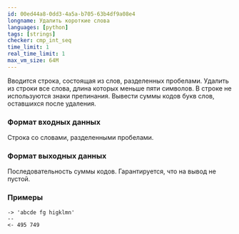 ```yaml
---
id: 00ed44a8-0dd3-4a5a-b705-63b4df9a08e4
longname: Удалить короткие слова
languages: [python]
tags: [strings]
checker: cmp_int_seq
time_limit: 1
real_time_limit: 1
max_vm_size: 64M
---
```



Вводится строка, состоящая из слов, разделенных пробелами. Удалить из строки все слова, длина которых меньше пяти символов. В строке не используются знаки препинания.
Вывести суммы кодов букв слов, оставшихся после удаления.

### Формат входных данных

Строка со словами, разделенными пробелами.

### Формат выходных данных

Последовательность суммы кодов. Гарантируется, что на вывод не пустой.

### Примеры

```
-> 'abcde fg higklmn'
--
<- 495 749
```